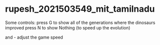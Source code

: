 # rupesh_2021503549_mit_tamilnadu

Some controls: press G to show all of the generations where the dinosaurs improved press N to show Nothing (to speed up the evolution)

and - adjust the game speed
